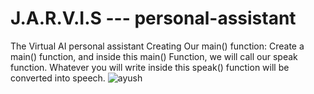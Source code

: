 # J.A.R.V.I.S --- personal-assistant
The Virtual AI personal assistant
Creating Our main() function:
Create a main() function, and inside this main() Function, we will call our speak function. 
Whatever you will write inside this speak() function will be converted into speech.
![ayush](https://user-images.githubusercontent.com/78931588/135677347-c4cd5c62-8dcd-4864-be0a-bf26b4a8e1b6.jpeg)
